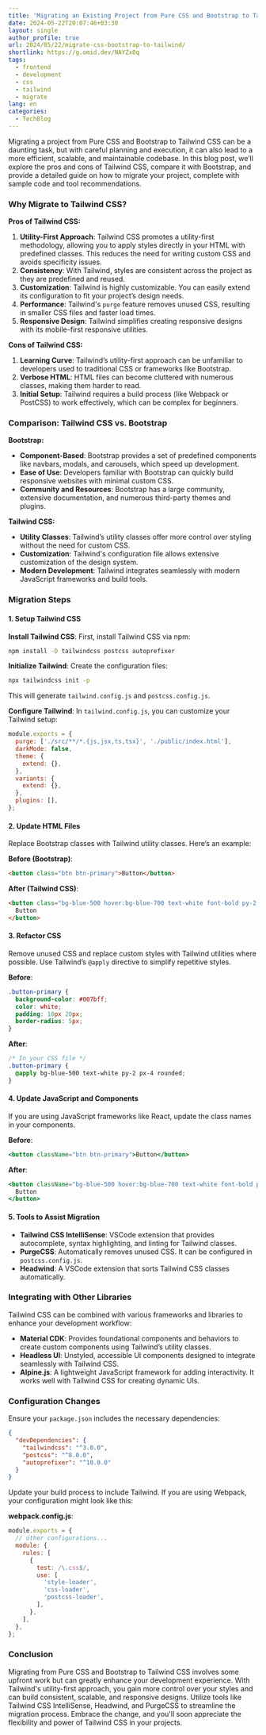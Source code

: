 ```yaml
---
title: 'Migrating an Existing Project from Pure CSS and Bootstrap to Tailwind CSS: A Comprehensive Guide'
date: 2024-05-22T20:07:46+03:30
layout: single
author_profile: true
url: 2024/05/22/migrate-css-bootstrap-to-tailwind/
shortlink: https://g.omid.dev/NAYZx0q
tags:
  - frontend
  - development
  - css
  - tailwind
  - migrate
lang: en
categories: 
  - TechBlog
---
```

Migrating a project from Pure CSS and Bootstrap to Tailwind CSS can be a daunting task, but with careful planning and execution, it can also lead to a more efficient, scalable, and maintainable codebase. In this blog post, we’ll explore the pros and cons of Tailwind CSS, compare it with Bootstrap, and provide a detailed guide on how to migrate your project, complete with sample code and tool recommendations.

### Why Migrate to Tailwind CSS?

**Pros of Tailwind CSS:**

1. **Utility-First Approach**: Tailwind CSS promotes a utility-first methodology, allowing you to apply styles directly in your HTML with predefined classes. This reduces the need for writing custom CSS and avoids specificity issues.
2. **Consistency**: With Tailwind, styles are consistent across the project as they are predefined and reused.
3. **Customization**: Tailwind is highly customizable. You can easily extend its configuration to fit your project’s design needs.
4. **Performance**: Tailwind's `purge` feature removes unused CSS, resulting in smaller CSS files and faster load times.
5. **Responsive Design**: Tailwind simplifies creating responsive designs with its mobile-first responsive utilities.

**Cons of Tailwind CSS:**

1. **Learning Curve**: Tailwind’s utility-first approach can be unfamiliar to developers used to traditional CSS or frameworks like Bootstrap.
2. **Verbose HTML**: HTML files can become cluttered with numerous classes, making them harder to read.
3. **Initial Setup**: Tailwind requires a build process (like Webpack or PostCSS) to work effectively, which can be complex for beginners.

### Comparison: Tailwind CSS vs. Bootstrap

**Bootstrap:**

- **Component-Based**: Bootstrap provides a set of predefined components like navbars, modals, and carousels, which speed up development.
- **Ease of Use**: Developers familiar with Bootstrap can quickly build responsive websites with minimal custom CSS.
- **Community and Resources**: Bootstrap has a large community, extensive documentation, and numerous third-party themes and plugins.

**Tailwind CSS:**

- **Utility Classes**: Tailwind’s utility classes offer more control over styling without the need for custom CSS.
- **Customization**: Tailwind's configuration file allows extensive customization of the design system.
- **Modern Development**: Tailwind integrates seamlessly with modern JavaScript frameworks and build tools.

### Migration Steps

#### 1. Setup Tailwind CSS

**Install Tailwind CSS**:
First, install Tailwind CSS via npm:

```bash
npm install -D tailwindcss postcss autoprefixer
```

**Initialize Tailwind**:
Create the configuration files:

```bash
npx tailwindcss init -p
```

This will generate `tailwind.config.js` and `postcss.config.js`.

**Configure Tailwind**:
In `tailwind.config.js`, you can customize your Tailwind setup:

```javascript
module.exports = {
  purge: ['./src/**/*.{js,jsx,ts,tsx}', './public/index.html'],
  darkMode: false,
  theme: {
    extend: {},
  },
  variants: {
    extend: {},
  },
  plugins: [],
};
```

#### 2. Update HTML Files

Replace Bootstrap classes with Tailwind utility classes. Here’s an example:

**Before (Bootstrap)**:

```html
<button class="btn btn-primary">Button</button>
```

**After (Tailwind CSS)**:

```html
<button class="bg-blue-500 hover:bg-blue-700 text-white font-bold py-2 px-4 rounded">
  Button
</button>
```

#### 3. Refactor CSS

Remove unused CSS and replace custom styles with Tailwind utilities where possible. Use Tailwind’s `@apply` directive to simplify repetitive styles.

**Before**:

```css
.button-primary {
  background-color: #007bff;
  color: white;
  padding: 10px 20px;
  border-radius: 5px;
}
```

**After**:

```css
/* In your CSS file */
.button-primary {
  @apply bg-blue-500 text-white py-2 px-4 rounded;
}
```

#### 4. Update JavaScript and Components

If you are using JavaScript frameworks like React, update the class names in your components.

**Before**:

```jsx
<button className="btn btn-primary">Button</button>
```

**After**:

```jsx
<button className="bg-blue-500 hover:bg-blue-700 text-white font-bold py-2 px-4 rounded">
  Button
</button>
```

#### 5. Tools to Assist Migration

- **Tailwind CSS IntelliSense**: VSCode extension that provides autocomplete, syntax highlighting, and linting for Tailwind classes.
- **PurgeCSS**: Automatically removes unused CSS. It can be configured in `postcss.config.js`.
- **Headwind**: A VSCode extension that sorts Tailwind CSS classes automatically.

### Integrating with Other Libraries

Tailwind CSS can be combined with various frameworks and libraries to enhance your development workflow:

- **Material CDK**: Provides foundational components and behaviors to create custom components using Tailwind’s utility classes.
- **Headless UI**: Unstyled, accessible UI components designed to integrate seamlessly with Tailwind CSS.
- **Alpine.js**: A lightweight JavaScript framework for adding interactivity. It works well with Tailwind CSS for creating dynamic UIs.

### Configuration Changes

Ensure your `package.json` includes the necessary dependencies:

```json
{
  "devDependencies": {
    "tailwindcss": "^3.0.0",
    "postcss": "^8.0.0",
    "autoprefixer": "^10.0.0"
  }
}
```

Update your build process to include Tailwind. If you are using Webpack, your configuration might look like this:

**webpack.config.js**:

```javascript
module.exports = {
  // other configurations...
  module: {
    rules: [
      {
        test: /\.css$/,
        use: [
          'style-loader',
          'css-loader',
          'postcss-loader',
        ],
      },
    ],
  },
};
```

### Conclusion

Migrating from Pure CSS and Bootstrap to Tailwind CSS involves some upfront work but can greatly enhance your development experience. With Tailwind's utility-first approach, you gain more control over your styles and can build consistent, scalable, and responsive designs. Utilize tools like Tailwind CSS IntelliSense, Headwind, and PurgeCSS to streamline the migration process. Embrace the change, and you'll soon appreciate the flexibility and power of Tailwind CSS in your projects.
